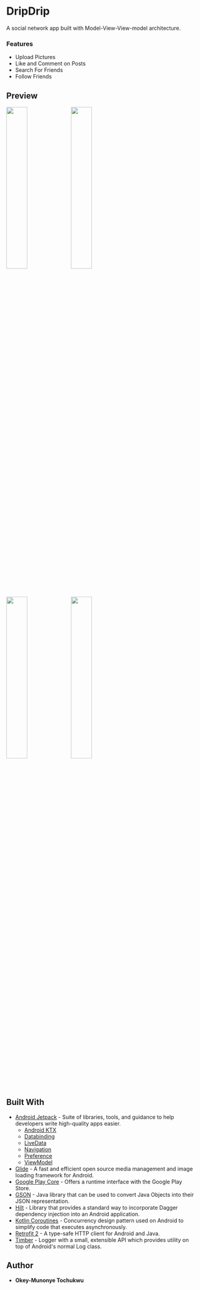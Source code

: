 # DripDrip
A social network app built with Model-View-View-model architecture.

### Features

 - Upload Pictures
 - Like and Comment on Posts
 - Search For Friends
 - Follow Friends




## Preview
<img src="https://user-images.githubusercontent.com/61085272/110285443-8c1dd080-7fe3-11eb-8d93-28ebebb576dc.jpg" width="33%" /> <img src="https://user-images.githubusercontent.com/61085272/110285448-8de79400-7fe3-11eb-8eeb-37aed811d4f9.jpg" width="33%" /> 
<img src="https://user-images.githubusercontent.com/61085272/110285454-8f18c100-7fe3-11eb-9da8-db5a7a2e995f.jpg" width="33%"/> <img src="https://user-images.githubusercontent.com/61085272/110285462-9213b180-7fe3-11eb-9c49-d1c077325aca.jpg" width="33%"/>



## Built With

* [Android Jetpack](https://developer.android.com/jetpack/?gclid=Cj0KCQjwhJrqBRDZARIsALhp1WQBmjQ4WUpnRT4ETGGR1T_rQG8VU3Ta_kVwiznZASR5y4fgPDRYFqkaAhtfEALw_wcB) - Suite of libraries, tools, and guidance to help developers write high-quality apps easier.
  * [Android KTX](https://developer.android.com/kotlin/ktx)
  * [Databinding](https://developer.android.com/jetpack/androidx/releases/databinding)
  * [LiveData](https://developer.android.com/topic/libraries/architecture/livedata)
  * [Navigation](https://developer.android.com/jetpack/androidx/releases/navigation)
  * [Preference](https://developer.android.com/jetpack/androidx/releases/preference)
  * [ViewModel](https://developer.android.com/topic/libraries/architecture/viewmodel)
* [Glide](https://github.com/bumptech/glide) - A fast and efficient open source media management and image loading framework for Android.
* [Google Play Core](https://developer.android.com/guide/playcore) - Offers a runtime interface with the Google Play Store.
* [GSON](https://github.com/google/gson) - Java library that can be used to convert Java Objects into their JSON representation.
* [Hilt](https://developer.android.com/training/dependency-injection/hilt-android) - Library that provides a standard way to incorporate Dagger dependency injection into an Android application.
* [Kotlin Coroutines](https://developer.android.com/kotlin/coroutines) - Concurrency design pattern used on Android to simplify code that executes asynchronously.
* [Retrofit 2](https://github.com/square/retrofit) - A type-safe HTTP client for Android and Java.
* [Timber](https://github.com/JakeWharton/timber) - Logger with a small, extensible API which provides utility on top of Android's normal Log class.

## Author

* **Okey-Munonye Tochukwu**  


